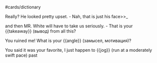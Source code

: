 #cards/dictionary 

Really? He looked pretty upset. - Nah, that is just his face>>_ <!--SR:!2024-01-14,20,270-->

and then MR. White will have to take us seriously. - That is your {{takeaway}} (вывод) from all this? <!--SR:!2024-01-27,33,270-->

You ruined me! What is your {{angle}} (замысел, мотивация)? <!--SR:!2024-01-20,26,270-->

You said it was your favorite, I just happen to {{jog}} (run at a moderately swift pace) past <!--SR:!2024-01-22,29,270-->